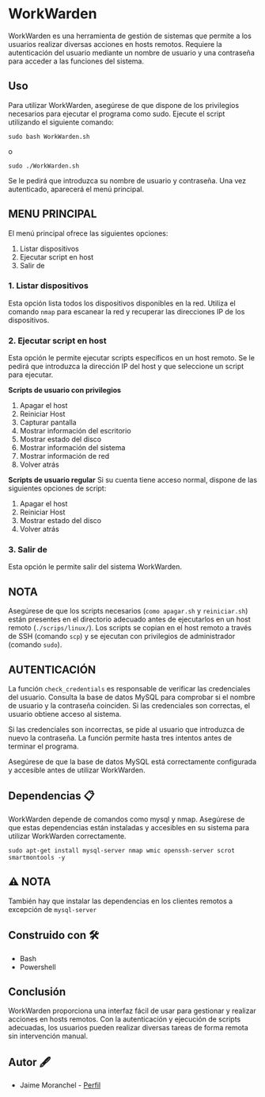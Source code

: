 # WorkWarden

WorkWarden es una herramienta de gestión de sistemas que permite a los usuarios realizar diversas acciones en hosts remotos. Requiere la autenticación del usuario mediante un nombre de usuario y una contraseña para acceder a las funciones del sistema.

## Uso
Para utilizar WorkWarden, asegúrese de que dispone de los privilegios necesarios para ejecutar el programa como sudo. Ejecute el script utilizando el siguiente comando:
~~~
sudo bash WorkWarden.sh
~~~
o
~~~
sudo ./WorkWarden.sh
~~~
Se le pedirá que introduzca su nombre de usuario y contraseña. Una vez autenticado, aparecerá el menú principal.

## MENU PRINCIPAL
El menú principal ofrece las siguientes opciones:

1. Listar dispositivos
2. Ejecutar script en host
3. Salir de

### 1. Listar dispositivos
Esta opción lista todos los dispositivos disponibles en la red. Utiliza el comando `nmap` para escanear la red y recuperar las direcciones IP de los dispositivos.

### 2. Ejecutar script en host
Esta opción le permite ejecutar scripts específicos en un host remoto. Se le pedirá que introduzca la dirección IP del host y que seleccione un script para ejecutar.

**Scripts de usuario con privilegios**
1. Apagar el host
2. Reiniciar Host
3. Capturar pantalla
4. Mostrar información del escritorio
5. Mostrar estado del disco
6. Mostrar información del sistema
7. Mostrar información de red
8. Volver atrás

**Scripts de usuario regular**
Si su cuenta tiene acceso normal, dispone de las siguientes opciones de script:
1. Apagar el host
2. Reiniciar Host
3. Mostrar estado del disco
4. Volver atrás

### 3. Salir de
Esta opción le permite salir del sistema WorkWarden.
## NOTA
Asegúrese de que los scripts necesarios (`como apagar.sh` y `reiniciar.sh`) están presentes en el directorio adecuado antes de ejecutarlos en un host remoto (`./scrips/linux/`). Los scripts se copian en el host remoto a través de SSH (comando `scp`) y se ejecutan con privilegios de administrador (comando `sudo`).

## AUTENTICACIÓN
La función `check_credentials` es responsable de verificar las credenciales del usuario. Consulta la base de datos MySQL para comprobar si el nombre de usuario y la contraseña coinciden. Si las credenciales son correctas, el usuario obtiene acceso al sistema.

Si las credenciales son incorrectas, se pide al usuario que introduzca de nuevo la contraseña. La función permite hasta tres intentos antes de terminar el programa.

Asegúrese de que la base de datos MySQL está correctamente configurada y accesible antes de utilizar WorkWarden.

## Dependencias 📋
WorkWarden depende de comandos como mysql y nmap. Asegúrese de que estas dependencias están instaladas y accesibles en su sistema para utilizar WorkWarden correctamente.
~~~
sudo apt-get install mysql-server nmap wmic openssh-server scrot smartmontools -y
~~~
## ⚠️ NOTA
También hay que instalar las dependencias en los clientes remotos a excepción de `mysql-server`
## Construido con 🛠️
- Bash
- Powershell

## Conclusión
WorkWarden proporciona una interfaz fácil de usar para gestionar y realizar acciones en hosts remotos. Con la autenticación y ejecución de scripts adecuadas, los usuarios pueden realizar diversas tareas de forma remota sin intervención manual.

## Autor 🖋
- Jaime Moranchel - [Perfil](https://github.com/Jaime-Moranchel)	


